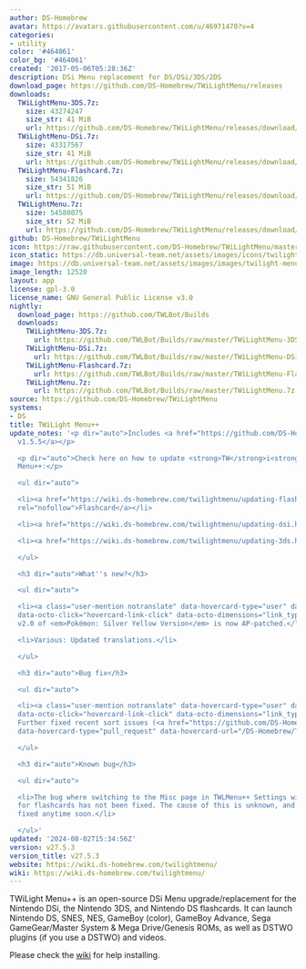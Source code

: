 ```yaml
---
author: DS-Homebrew
avatar: https://avatars.githubusercontent.com/u/46971470?v=4
categories:
- utility
color: '#464061'
color_bg: '#464061'
created: '2017-05-06T05:28:36Z'
description: DSi Menu replacement for DS/DSi/3DS/2DS
download_page: https://github.com/DS-Homebrew/TWiLightMenu/releases
downloads:
  TWiLightMenu-3DS.7z:
    size: 43274247
    size_str: 41 MiB
    url: https://github.com/DS-Homebrew/TWiLightMenu/releases/download/v27.5.3/TWiLightMenu-3DS.7z
  TWiLightMenu-DSi.7z:
    size: 43317567
    size_str: 41 MiB
    url: https://github.com/DS-Homebrew/TWiLightMenu/releases/download/v27.5.3/TWiLightMenu-DSi.7z
  TWiLightMenu-Flashcard.7z:
    size: 54341826
    size_str: 51 MiB
    url: https://github.com/DS-Homebrew/TWiLightMenu/releases/download/v27.5.3/TWiLightMenu-Flashcard.7z
  TWiLightMenu.7z:
    size: 54580075
    size_str: 52 MiB
    url: https://github.com/DS-Homebrew/TWiLightMenu/releases/download/v27.5.3/TWiLightMenu.7z
github: DS-Homebrew/TWiLightMenu
icon: https://raw.githubusercontent.com/DS-Homebrew/TWiLightMenu/master/booter/Twilight%2B%2B-animated%20icon-fix.gif
icon_static: https://db.universal-team.net/assets/images/icons/twilight-menu.png
image: https://db.universal-team.net/assets/images/images/twilight-menu.png
image_length: 12520
layout: app
license: gpl-3.0
license_name: GNU General Public License v3.0
nightly:
  download_page: https://github.com/TWLBot/Builds
  downloads:
    TWiLightMenu-3DS.7z:
      url: https://github.com/TWLBot/Builds/raw/master/TWiLightMenu-3DS.7z
    TWiLightMenu-DSi.7z:
      url: https://github.com/TWLBot/Builds/raw/master/TWiLightMenu-DSi.7z
    TWiLightMenu-Flashcard.7z:
      url: https://github.com/TWLBot/Builds/raw/master/TWiLightMenu-Flashcard.7z
    TWiLightMenu.7z:
      url: https://github.com/TWLBot/Builds/raw/master/TWiLightMenu.7z
source: https://github.com/DS-Homebrew/TWiLightMenu
systems:
- DS
title: TWiLight Menu++
update_notes: '<p dir="auto">Includes <a href="https://github.com/DS-Homebrew/nds-bootstrap/releases/tag/v1.5.5">nds-bootstrap
  v1.5.5</a></p>

  <p dir="auto">Check here on how to update <strong>TW</strong>i<strong>L</strong>ight
  Menu++:</p>

  <ul dir="auto">

  <li><a href="https://wiki.ds-homebrew.com/twilightmenu/updating-flashcard.html"
  rel="nofollow">Flashcard</a></li>

  <li><a href="https://wiki.ds-homebrew.com/twilightmenu/updating-dsi.html" rel="nofollow">DSi</a></li>

  <li><a href="https://wiki.ds-homebrew.com/twilightmenu/updating-3ds.html" rel="nofollow">3DS</a></li>

  </ul>

  <h3 dir="auto">What''s new?</h3>

  <ul dir="auto">

  <li><a class="user-mention notranslate" data-hovercard-type="user" data-hovercard-url="/users/DeadSkullzJr/hovercard"
  data-octo-click="hovercard-link-click" data-octo-dimensions="link_type:self" href="https://github.com/DeadSkullzJr">@DeadSkullzJr</a>:
  v2.0 of <em>Pokémon: Silver Yellow Version</em> is now AP-patched.</li>

  <li>Various: Updated translations.</li>

  </ul>

  <h3 dir="auto">Bug fix</h3>

  <ul dir="auto">

  <li><a class="user-mention notranslate" data-hovercard-type="user" data-hovercard-url="/users/mentusfentus/hovercard"
  data-octo-click="hovercard-link-click" data-octo-dimensions="link_type:self" href="https://github.com/mentusfentus">@mentusfentus</a>:
  Further fixed recent sort issues (<a href="https://github.com/DS-Homebrew/TWiLightMenu/issues/2448"
  data-hovercard-type="pull_request" data-hovercard-url="/DS-Homebrew/TWiLightMenu/pull/2448/hovercard">#2448</a>)</li>

  </ul>

  <h3 dir="auto">Known bug</h3>

  <ul dir="auto">

  <li>The bug where switching to the Misc page in TWLMenu++ Settings with SCFG access
  for flashcards has not been fixed. The cause of this is unknown, and may not be
  fixed anytime soon.</li>

  </ul>'
updated: '2024-08-02T15:34:56Z'
version: v27.5.3
version_title: v27.5.3
website: https://wiki.ds-homebrew.com/twilightmenu/
wiki: https://wiki.ds-homebrew.com/twilightmenu/
---
```

TWiLight Menu++ is an open-source DSi Menu upgrade/replacement for the Nintendo DSi, the Nintendo 3DS, and Nintendo DS flashcards. It can launch Nintendo DS, SNES, NES, GameBoy (color), GameBoy Advance, Sega GameGear/Master System & Mega Drive/Genesis ROMs, as well as DSTWO plugins (if you use a DSTWO) and videos.

Please check the [wiki](https://wiki.ds-homebrew.com/twilightmenu/) for help installing.